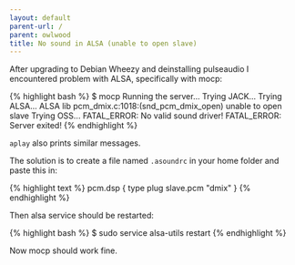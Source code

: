 ```yaml
---
layout: default
parent-url: /
parent: owlwood
title: No sound in ALSA (unable to open slave)
---
```

After upgrading to Debian Wheezy and deinstalling pulseaudio I encountered problem with ALSA, specifically with mocp:

{% highlight bash %}
$ mocp
Running the server...
Trying JACK...
Trying ALSA...
ALSA lib pcm_dmix.c:1018:(snd_pcm_dmix_open) unable to open slave
Trying OSS...
FATAL_ERROR: No valid sound driver!
FATAL_ERROR: Server exited!
{% endhighlight %}

`aplay` also prints similar messages.

The solution is to create a file named `.asoundrc` in your home folder and paste this in:

{% highlight text %}
pcm.dsp {
	type plug
	slave.pcm "dmix"
}
{% endhighlight %}

Then alsa service should be restarted:

{% highlight bash %}
$ sudo service alsa-utils restart
{% endhighlight %}

Now mocp should work fine.

